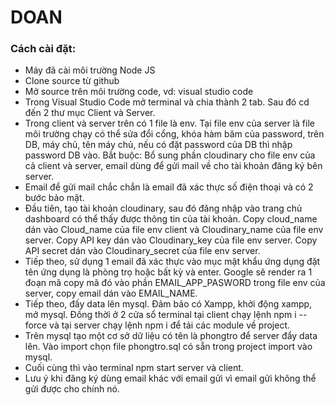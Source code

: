 # DOAN
### Cách cài đặt:
* Máy đã cài môi trường Node JS
* Clone source từ github
* Mở source trên môi trường code, vd: visual studio code
* Trong Visual Studio Code mở terminal và chia thành 2 tab. Sau đó cd đến 2 thư mục Client và Server. 
* Trong client và server trên có 1 file là env. Tại file env của server là file môi trường chạy có thể sửa đổi cổng, khóa hàm băm của password, trên DB, máy chủ, tên máy chủ, nếu có đặt password của DB thì nhập password DB vào. Bắt buộc: Bổ sung phần cloudinary cho file env của cả client và server, email dùng để gửi mail về cho tài khoản đăng ký bên server.
* Email để gửi mail chắc chắn là email đã xác thực số điện thoại và có 2 bước bảo mật.
* Đầu tiên, tạo tài khoản cloudinary, sau đó đăng nhập vào trang chủ dashboard có thể thấy được thông tin của tài khoản. Copy cloud_name dán vào Cloud_name của file env client và Cloudinary_name của file env server. Copy API key dán vào Cloudinary_key của file env server. Copy API secret dán vào Cloudinary_secret của file env server.
* Tiếp theo, sử dụng 1 email đã xác thực vào mục mật khẩu ứng dụng đặt tên ứng dụng là phòng trọ hoặc bất kỳ và enter. Google sẽ render ra 1 đoạn mã copy mã đó vào phần EMAIL_APP_PASWORD trong file env của server, copy email dán vào EMAIL_NAME.
* Tiếp theo, đấy data lên mysql. Đảm bảo có Xampp, khởi động xampp, mở mysql. Đồng thời ở 2 cửa sổ terminal tại client chạy lệnh npm i --force và tại server chạy lệnh npm i để tải các module về project.
* Trên mysql tạo một cơ sở dữ liệu có tên là phongtro để server đẩy data lên. Vào import chọn file phongtro.sql có sẵn trong project import vào mysql.
* Cuối cùng thì vào terminal npm start server và client.
* Lưu ý khi đăng ký dùng email khác với email gửi vì email gửi không thể gửi được cho chính nó.